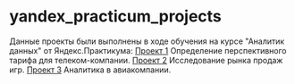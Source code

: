 # yandex_practicum_projects
Данные проекты были выполнены в ходе обучения на курсе "Аналитик данных" от Яндекс.Практикума:
  [Проект 1](https://github.com/viktorkimm/yandex_practicum_projects/blob/main/project_1_tariff_research.ipynb) Определение перспективного тарифа для телеком-компании.
  [Проект 2](https://github.com/viktorkimm/yandex_practicum_projects/blob/main/project_2_game_market_research.ipynb) Исследование рынка продаж игр.
  [Проект 3](https://github.com/viktorkimm/yandex_practicum_projects/blob/main/project_3_analytics_in_airline.ipynb) Аналитика в авиакомпании.
